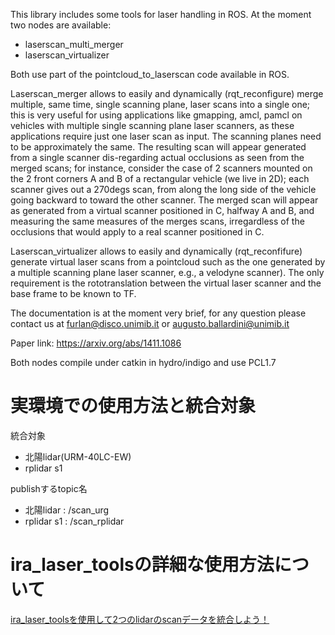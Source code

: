 This library includes some tools for laser handling in ROS. At the moment two nodes are available:

 - laserscan_multi_merger
 - laserscan_virtualizer

Both use part of the pointcloud_to_laserscan code available in ROS.

Laserscan_merger allows to easily and dynamically (rqt_reconfigure) merge multiple, same time,
single scanning plane, laser scans into a single one; this is very useful for using applications
like gmapping, amcl, pamcl on vehicles with multiple single scanning plane laser scanners, as these
applications require just one laser scan as input. The scanning planes need to be approximately the
same. The resulting scan will appear generated from a single scanner dis-regarding actual
occlusions as seen from the merged scans; for instance, consider the case of 2 scanners mounted on
the 2 front corners A and B of a rectangular vehicle (we live in 2D); each scanner gives out a
270degs scan, from along the long side of the vehicle going backward to toward the other scanner.
The merged scan will appear as generated from a virtual scanner positioned in C, halfway A and B,
and measuring the same measures of the merges scans, irregardless of the occlusions that would
apply to a real scanner positioned in C.

Laserscan_virtualizer allows to easily and dynamically (rqt_reconfifure) generate virtual laser
scans from a pointcloud such as the one generated by a multiple scanning plane laser scanner, e.g.,
a velodyne scanner). The only requirement is the rototranslation between the virtual laser scanner
and the base frame to be known to TF.

The documentation is at the moment very brief, for any question please contact us at
furlan@disco.unimib.it or augusto.ballardini@unimib.it

Paper link: https://arxiv.org/abs/1411.1086

Both nodes compile under catkin in hydro/indigo and use PCL1.7

# 実環境での使用方法と統合対象

統合対象

- 北陽lidar(URM-40LC-EW)
- rplidar s1

publishするtopic名

- 北陽lidar : /scan_urg
- rplidar s1 : /scan_rplidar

# ira_laser_toolsの詳細な使用方法について

[ira_laser_toolsを使用して2つのlidarのscanデータを統合しよう！](https://qiita.com/MMM-lab/items/84cdf9a8ad97324e10ed)
